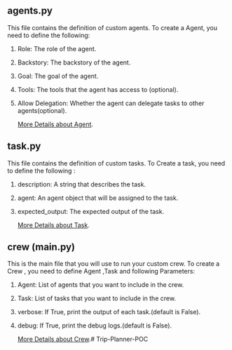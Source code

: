 ## agents.py
This file contains the definition of custom agents.
To create a Agent, you need to define the following:
1. Role: The role of the agent.
2. Backstory: The backstory of the agent.
3. Goal: The goal of the agent.
4. Tools: The tools that the agent has access to (optional).
5. Allow Delegation: Whether the agent can delegate tasks to other agents(optional).

    [More Details about Agent](https://docs.crewai.com/concepts/agents).

## task.py
This file contains the definition of custom tasks.
To Create a task, you need to define the following :
1. description: A string that describes the task.
2. agent: An agent object that will be assigned to the task.
3. expected_output: The expected output of the task.

    [More Details about Task](https://docs.crewai.com/concepts/tasks).

## crew (main.py)
This is the main file that you will use to run your custom crew.
To create a Crew , you need to define Agent ,Task and following Parameters:
1. Agent: List of agents that you want to include in the crew.
2. Task: List of tasks that you want to include in the crew.
3. verbose: If True, print the output of each task.(default is False).
4. debug: If True, print the debug logs.(default is False).

    [More Details about Crew](https://docs.crewai.com/concepts/crew).#   T r i p - P l a n n e r - P O C  
 